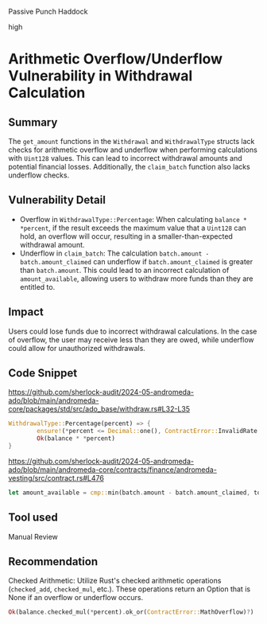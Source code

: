 Passive Punch Haddock

high

# Arithmetic Overflow/Underflow Vulnerability in Withdrawal Calculation

## Summary
The `get_amount` functions in the `Withdrawal` and `WithdrawalType` structs lack checks for arithmetic overflow and underflow when performing calculations with `Uint128` values. This can lead to incorrect withdrawal amounts and potential financial losses. Additionally, the `claim_batch` function also lacks underflow checks.

## Vulnerability Detail
- Overflow in `WithdrawalType::Percentage`: When calculating `balance * *percent`, if the result exceeds the maximum value that a `Uint128` can hold, an overflow will occur, resulting in a smaller-than-expected withdrawal amount.
- Underflow in `claim_batch`: The calculation `batch.amount - batch.amount_claimed` can underflow if `batch.amount_claimed` is greater than `batch.amount`. This could lead to an incorrect calculation of `amount_available`, allowing users to withdraw more funds than they are entitled to.

## Impact
Users could lose funds due to incorrect withdrawal calculations. In the case of overflow, the user may receive less than they are owed, while underflow could allow for unauthorized withdrawals.

## Code Snippet
https://github.com/sherlock-audit/2024-05-andromeda-ado/blob/main/andromeda-core/packages/std/src/ado_base/withdraw.rs#L32-L35

```rust
WithdrawalType::Percentage(percent) => {
        ensure!(*percent <= Decimal::one(), ContractError::InvalidRate {});
        Ok(balance * *percent)
}
```

https://github.com/sherlock-audit/2024-05-andromeda-ado/blob/main/andromeda-core/contracts/finance/andromeda-vesting/src/contract.rs#L476

```rust
let amount_available = cmp::min(batch.amount - batch.amount_claimed, total_amount);
```

## Tool used

Manual Review

## Recommendation
Checked Arithmetic: Utilize Rust's checked arithmetic operations (`checked_add`, `checked_mul`, etc.). These operations return an Option that is None if an overflow or underflow occurs.

```rust
Ok(balance.checked_mul(*percent).ok_or(ContractError::MathOverflow)?) 
```